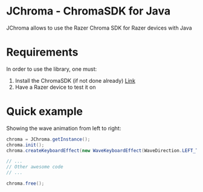 JChroma - ChromaSDK for Java
====

JChroma allows to use the Razer Chroma SDK for Razer devices with Java

Requirements
====

In order to use the library, one must:
1. Install the ChromaSDK (if not done already) [Link](http://developer.razerzone.com/chroma/)
2. Have a Razer device to test it on

Quick example
====

Showing the wave animation from left to right:

```java
chroma = JChroma.getInstance();
chroma.init();
chroma.createKeyboardEffect(new WaveKeyboardEffect(WaveDirection.LEFT_TO_RIGHT));

// ...
// Other awesome code
// ...

chroma.free();
```